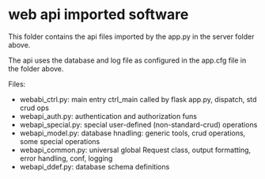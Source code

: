 
web api imported software 
=========================

This folder contains the api files imported by the app.py in the server folder above.

The api uses the database and log file as configured in the app.cfg file in the folder above.

Files:

* webabi_ctrl.py: main entry ctrl_main called by flask app.py, dispatch, std crud ops
* webapi_auth.py: authentication and authorization funs 
* webapi_special.py: special user-defined (non-standard-crud) operations
* webapi_model.py: database hnadling: generic tools, crud operations, some special operations
* webapi_common.py: universal global Request class, output formatting, error handling, conf, logging
* webapi_ddef.py: database schema definitions



